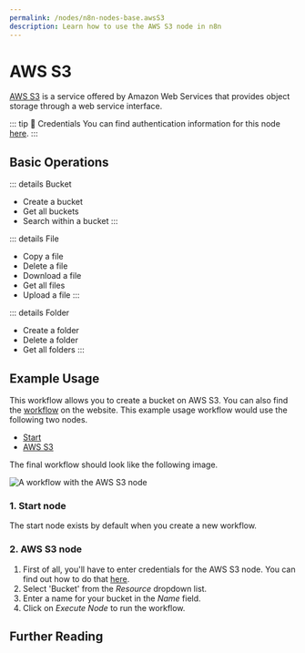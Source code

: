 ```yaml
---
permalink: /nodes/n8n-nodes-base.awsS3
description: Learn how to use the AWS S3 node in n8n
---
```


# AWS S3

[AWS S3](https://aws.amazon.com/s3/) is a service offered by Amazon Web Services that provides object storage through a web service interface.

::: tip 🔑 Credentials
You can find authentication information for this node [here](../../../credentials/AWS/README.md).
:::

## Basic Operations

::: details Bucket
- Create a bucket
- Get all buckets
- Search within a bucket
:::

::: details File
- Copy a file
- Delete a file
- Download a file
- Get all files
- Upload a file
:::

::: details Folder
- Create a folder
- Delete a folder
- Get all folders
:::

## Example Usage

This workflow allows you to create a bucket on AWS S3. You can also find the [workflow](https://n8n.io/workflows/458) on the website. This example usage workflow would use the following two nodes.
- [Start](../../core-nodes/Start/README.md)
- [AWS S3]()

The final workflow should look like the following image.

![A workflow with the AWS S3 node](./workflow.png)

### 1. Start node

The start node exists by default when you create a new workflow.

### 2. AWS S3 node

1. First of all, you'll have to enter credentials for the AWS S3 node. You can find out how to do that [here](../../../credentials/AWS/README.md).
2. Select 'Bucket' from the *Resource* dropdown list.
3. Enter a name for your bucket in the *Name* field.
4. Click on *Execute Node* to run the workflow.

## Further Reading

<FurtherReadingBlog node="AWS S3" />
